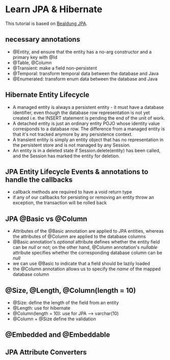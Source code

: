 # Learn JPA & Hibernate
This tutorial is based on [Bealdung JPA](https://www.baeldung.com/learn-jpa-hibernate).

## necessary annotations
- @Entity, and ensure that the entity has a no-arg constructor and a primary key with @Id
- @Table, @Column
- @Transient: make a field non-persistent
- @Temporal: transform temporal data between the database and Java
- @Enumerated: transform enum data between the database and Java

## Hibernate Entity Lifecycle
- A managed entity is always a persistent entity - it must have a database identifier, even though
the database row representation is not yet created i.e. the INSERT statement is pending the end
of the unit of work.
- A detached entity is just an ordinary entity POJO whose identity value corresponds to a database
row. The difference from a managed entity is that it's not tracked anymore by any persistence
context. 
- A transient entity is simply an entity object that has no representation in the persistent store
and is not managed by any Session.
- An entity is in a deleted state if Session.delete(entity) has been called, and the Session
has marked the entity for deletion. 

## JPA Entity Lifecycle Events & annotations to handle the callbacks
- callback methods are required to have a void return type
- if any of our callbacks for persisting or removing an entity throw an exception, the transaction
will be rolled back

## JPA @Basic vs @Column
- Attributes of the @Basic annotation are applied to JPA entities, whereas the attributes of 
@Column are applied to the database columns
- @Basic annotation's _optional_ attribute defines whether the entity field can be _null_ or not;
on the other hand, @Column annotation's _nullable_ attribute specifies whether the corresponding
database column can be _null_
- we can use @Basic to indicate that a field should be lazily loaded
- the @Column annotation allows us to specify the _name_ of the mapped database column

## @Size, @Length, @Column(length = 10)
- @Size: define the length of the field from an entity
- @Length: use for hibernate
- @Column(length = 10): use for JPA --> varchar(10)
- @Column + @Size define the validation 

## @Embedded and @Embeddable

## JPA Attribute Converters
